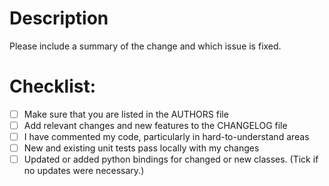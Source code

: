 # Description

Please include a summary of the change and which issue is fixed.

# Checklist:
- [ ] Make sure that you are listed in the AUTHORS file
- [ ] Add relevant changes and new features to the CHANGELOG file
- [ ] I have commented my code, particularly in hard-to-understand areas
- [ ] New and existing unit tests pass locally with my changes
- [ ] Updated or added python bindings for changed or new classes. (Tick if no updates were necessary.)
